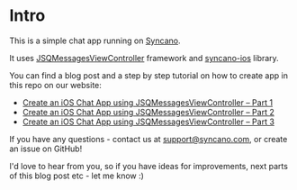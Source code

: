 # Intro

This is a simple chat app running on [Syncano](http://www.syncano.io/?utm_source=github&utm_medium=readme&utm_campaign=ios-chat-app).

It uses [JSQMessagesViewController](https://github.com/jessesquires/JSQMessagesViewController/) framework and [syncano-ios](https://github.com/Syncano/syncano-ios) library.

You can find a blog post and a step by step tutorial on how to create app in this repo on our website:
* [Create an iOS Chat App using JSQMessagesViewController – Part 1](https://syncano.io/blog/create-ios-chat-app-part1/?utm_source=github&utm_medium=readme&utm_campaign=ios-chat-app)
* [Create an iOS Chat App using JSQMessagesViewController – Part 2](https://syncano.io/blog/create-ios-chat-app-part2/?utm_source=github&utm_medium=readme&utm_campaign=ios-chat-app)
* [Create an iOS Chat App using JSQMessagesViewController – Part 3](https://syncano.io/blog/create-ios-chat-app-part3/?utm_source=github&utm_medium=readme&utm_campaign=ios-chat-app)

If you have any questions - contact us at [support@syncano.com](mailto:support@syncano.com), or create an issue on GitHub!

I'd love to hear from you, so if you have ideas for improvements, next parts of this blog post etc - let me know :)
